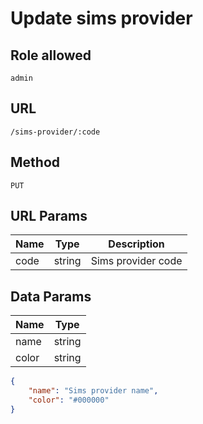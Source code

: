 # Update sims provider

## Role allowed
`admin`

## URL
`/sims-provider/:code`

## Method
`PUT`

## URL Params
| Name | Type | Description |
| --- | --- | --- |
| code | string | Sims provider code |

## Data Params
| Name | Type |
| --- | --- |
| name | string |
| color | string |

```json
{
    "name": "Sims provider name",
    "color": "#000000"
}
```